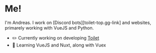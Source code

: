 # Me!

I'm Andreas. I work on [Discord bots][toilet-top.gg-link] and websites, primarely working with VueJS and Python.

* ✏️ Currently working on developing [Toilet][toilet-help-link]
* 💭 Learning VueJS and Nuxt, along with Vuex

[toilet-help-link]: https://github.com/Greek/toilet
[toile-top.gg-link]: https://top.gg/bot/707789556820213883